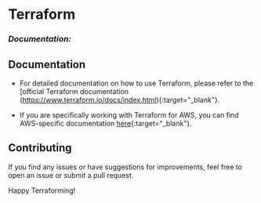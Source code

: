 # Terraform
### *Documentation:* 
## Documentation

- For detailed documentation on how to use Terraform, please refer to the [official Terraform documentation (https://www.terraform.io/docs/index.html){:target="_blank"}.

- If you are specifically working with Terraform for AWS, you can find AWS-specific documentation [here](https://www.terraform.io/docs/providers/aws/index.html){:target="_blank"}.

## Contributing

If you find any issues or have suggestions for improvements, feel free to open an issue or submit a pull request.

Happy Terraforming!


